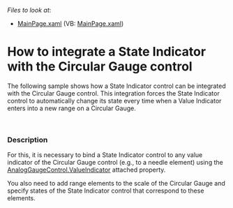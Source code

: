 <!-- default file list -->
*Files to look at*:

* [MainPage.xaml](./CS/SilverlightApplication1/MainPage.xaml) (VB: [MainPage.xaml](./VB/SilverlightApplication1/MainPage.xaml))
<!-- default file list end -->
# How to integrate a State Indicator with the Circular Gauge control  


<p>The following sample shows how a State Indicator control can be integrated with the Circular Gauge control. This integration forces the State Indicator control to automatically change its state every time when a Value Indicator enters into a new range on a Circular Gauge.</p><br />



<h3>Description</h3>

<p>For this, it is necessary to bind a State Indicator control to any value indicator of the Circular Gauge control (e.g., to a needle element) using the  <a href="http://help.devexpress.com/#WPF/DevExpressXpfGaugesAnalogGaugeControl_ValueIndicatortopic"><u>AnalogGaugeControl.ValueIndicator</u></a> attached property.  </p><p>You also need to add range elements to the scale of the Circular Gauge and specify<strong> </strong>states of the State Indicator control that correspond to these elements.</p><br />


<br/>


